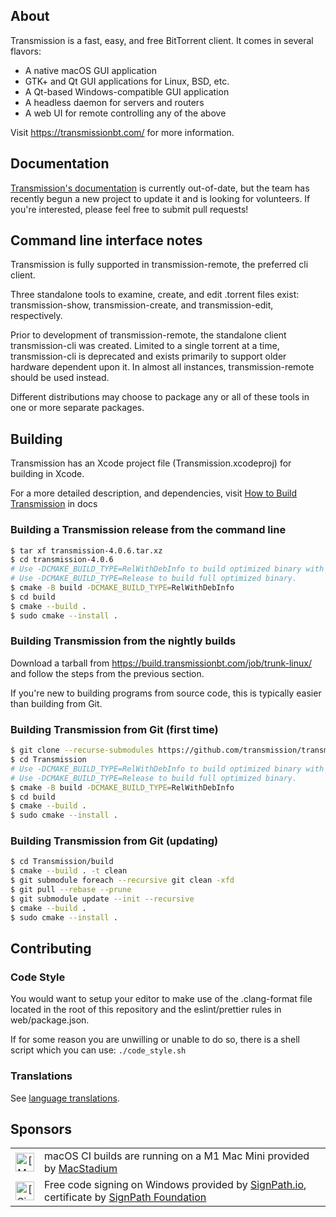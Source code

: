 ## About

Transmission is a fast, easy, and free BitTorrent client. It comes in several flavors:
  * A native macOS GUI application
  * GTK+ and Qt GUI applications for Linux, BSD, etc.
  * A Qt-based Windows-compatible GUI application
  * A headless daemon for servers and routers
  * A web UI for remote controlling any of the above
  
Visit https://transmissionbt.com/ for more information.

## Documentation

[Transmission's documentation](docs/README.md) is currently out-of-date, but the team has recently begun a new project to update it and is looking for volunteers. If you're interested, please feel free to submit pull requests!

## Command line interface notes

Transmission is fully supported in transmission-remote, the preferred cli client.

Three standalone tools to examine, create, and edit .torrent files exist: transmission-show, transmission-create, and transmission-edit, respectively.

Prior to development of transmission-remote, the standalone client transmission-cli was created. Limited to a single torrent at a time, transmission-cli is deprecated and exists primarily to support older hardware dependent upon it. In almost all instances, transmission-remote should be used instead.

Different distributions may choose to package any or all of these tools in one or more separate packages.

## Building

Transmission has an Xcode project file (Transmission.xcodeproj) for building in Xcode.

For a more detailed description, and dependencies, visit [How to Build Transmission](docs/Building-Transmission.md) in docs

### Building a Transmission release from the command line

```bash
$ tar xf transmission-4.0.6.tar.xz
$ cd transmission-4.0.6
# Use -DCMAKE_BUILD_TYPE=RelWithDebInfo to build optimized binary with debug information. (preferred)
# Use -DCMAKE_BUILD_TYPE=Release to build full optimized binary.
$ cmake -B build -DCMAKE_BUILD_TYPE=RelWithDebInfo
$ cd build
$ cmake --build .
$ sudo cmake --install .
```

### Building Transmission from the nightly builds

Download a tarball from https://build.transmissionbt.com/job/trunk-linux/ and follow the steps from the previous section.

If you're new to building programs from source code, this is typically easier than building from Git.

### Building Transmission from Git (first time)

```bash
$ git clone --recurse-submodules https://github.com/transmission/transmission Transmission
$ cd Transmission
# Use -DCMAKE_BUILD_TYPE=RelWithDebInfo to build optimized binary with debug information. (preferred)
# Use -DCMAKE_BUILD_TYPE=Release to build full optimized binary.
$ cmake -B build -DCMAKE_BUILD_TYPE=RelWithDebInfo
$ cd build
$ cmake --build .
$ sudo cmake --install .
```

### Building Transmission from Git (updating)

```bash
$ cd Transmission/build
$ cmake --build . -t clean
$ git submodule foreach --recursive git clean -xfd
$ git pull --rebase --prune
$ git submodule update --init --recursive
$ cmake --build .
$ sudo cmake --install .
```

## Contributing

### Code Style

You would want to setup your editor to make use of the .clang-format file located in the root of this repository and the eslint/prettier rules in web/package.json.

If for some reason you are unwilling or unable to do so, there is a shell script which you can use: `./code_style.sh`

### Translations

See [language translations](docs/Translating.md).

## Sponsors

<table>
 <tbody>
  <tr>
   <td align="center"><img alt="[MacStadium]" src="https://uploads-ssl.webflow.com/5ac3c046c82724970fc60918/5c019d917bba312af7553b49_MacStadium-developerlogo.png" height="30"/></td>
   <td>macOS CI builds are running on a M1 Mac Mini provided by <a href="https://www.macstadium.com/company/opensource">MacStadium</a></td>
  </tr>
  <tr>
   <td align="center"><img alt="[SignPath]" src="https://avatars.githubusercontent.com/u/34448643" height="30"/></td>
   <td>Free code signing on Windows provided by <a href="https://signpath.io/">SignPath.io</a>, certificate by <a href="https://signpath.org/">SignPath Foundation</a></td>
  </tr>
 </tbody>
</table>

